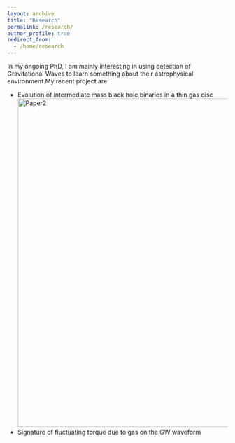 ```yaml
---
layout: archive
title: "Research"
permalink: /research/
author_profile: true
redirect_from:
  - /home/research
---
```


In my ongoing PhD, I am mainly interesting in using detection of Gravitational Waves to learn something about their astrophysical environment.My recent project are:

* Evolution of intermediate mass black hole binaries in a thin gas disc<br>
<img class="img-responsive" src="Paper2.jpeg" title="Paper2" width="750"><br>
* Signature of fluctuating torque due to gas on the GW waveform
